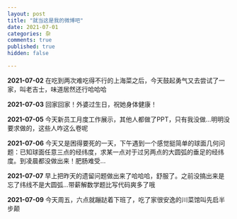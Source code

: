 ```yaml
---
layout: post
title: "就当这是我的微博吧"
date: 2021-07-01
categories: 杂
comments: true
published: true
hidden: false

---
```


**2021-07-02** 在吃到两次难吃得不行的上海菜之后，今天鼓起勇气又去尝试了一家，叫老吉士，味道居然还行哈哈哈

**2021-07-03** 回家回家！外婆过生日，祝她身体健康！

**2021-07-05** 今天新员工月度工作展示，其他人都做了PPT，只有我没做…明明没要求做的，这些人咋这么卷呢

**2021-07-06** 今天又是困得要死的一天，下午遇到一个感觉挺简单的球面几何问题：已知球面任意三点的经纬度，求某一点对于过另两点的大圆弧的垂足的经纬度。到凌晨都没做出来！肥肠难受…

**2021-07-07** 早上把昨天的遗留问题做出来了哈哈哈，舒服了。之前没搞出来是忘了纬线不是大圆弧…带薪解数学题比写代码爽多了哦

**2021-07-09** 今天周五，六点就蹦跶着下班了，吃了家很安逸的川菜馆叫先启半步颠